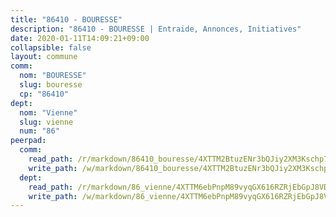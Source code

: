 ```yaml
---
title: "86410 - BOURESSE"
description: "86410 - BOURESSE | Entraide, Annonces, Initiatives"
date: 2020-01-11T14:09:21+09:00
collapsible: false
layout: commune
comm:
  nom: "BOURESSE"
  slug: bouresse
  cp: "86410"
dept:
  nom: "Vienne"
  slug: vienne
  num: "86"
peerpad:
  comm:
    read_path: /r/markdown/86410_bouresse/4XTTM2BtuzENr3bQJiy2XM3Kschp7UkzVMPLcBsiFREHCJJd4
    write_path: /w/markdown/86410_bouresse/4XTTM2BtuzENr3bQJiy2XM3Kschp7UkzVMPLcBsiFREHCJJd4-K3TgTo9Wk5rvWMnZGiKfZSuBUNgJHsgLDwcWr3hx7Up9o67p8UsPUfr4zXE5KHCfM8yotEF82Q4PnuANDvhV9GiuDNeD6d8HPm3QjHFaQNMNYZ88QNsamCLZu8p3cF9eFfh94RBC
  dept:
    read_path: /r/markdown/86_vienne/4XTTM6ebPnpM89vyqGX616RZRjEbGpJ8VDNVdSCrMHCb86ALN
    write_path: /w/markdown/86_vienne/4XTTM6ebPnpM89vyqGX616RZRjEbGpJ8VDNVdSCrMHCb86ALN-K3TgUEmU2PzobkNvYrNtR4DXtgm1qYeknzdEZmszmUFpRSMDjV62q8xZv1nUQEJqGnnT9H399N9TnzZMyT3rgAM3pHPbqGxVD33vWNzCSkbf2kxHwBfenpixiJuwbWaCBERwmNeA
---
```


